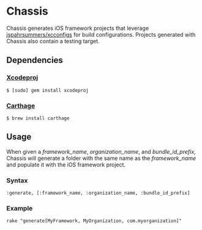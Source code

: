 Chassis
=======

Chassis generates iOS framework projects that leverage [jspahrsummers/xcconfigs](https://github.com/jspahrsummers/xcconfigs) for build configurations. Projects generated with Chassis also contain a testing target.

Dependencies
------------

### [Xcodeproj](https://github.com/CocoaPods/Xcodeproj)
`$ [sudo] gem install xcodeproj`

### [Carthage](https://github.com/Carthage/Carthage)
`$ brew install carthage`

Usage
-----
When given a _framework_name_, _organization_name_, and _bundle_id_prefix_, Chassis will generate a folder with the same name as the _framework_name_ and populate it with the iOS framework project.

### Syntax
`:generate, [:framework_name, :organization_name, :bundle_id_prefix]`

### Example
`rake "generate[MyFramework, MyOrganization, com.myorganization]"`
